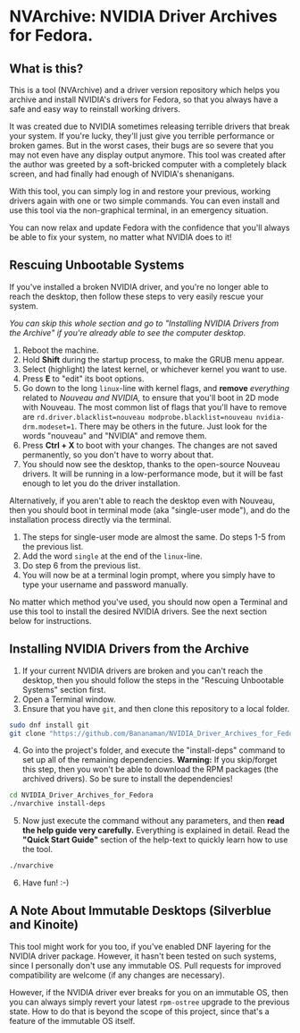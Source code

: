 # NVArchive: NVIDIA Driver Archives for Fedora.

## What is this?

This is a tool (NVArchive) and a driver version repository which helps you archive and install NVIDIA's drivers for Fedora, so that you always have a safe and easy way to reinstall working drivers.

It was created due to NVIDIA sometimes releasing terrible drivers that break your system. If you're lucky, they'll just give you terrible performance or broken games. But in the worst cases, their bugs are so severe that you may not even have any display output anymore. This tool was created after the author was greeted by a soft-bricked computer with a completely black screen, and had finally had enough of NVIDIA's shenanigans.

With this tool, you can simply log in and restore your previous, working drivers again with one or two simple commands. You can even install and use this tool via the non-graphical terminal, in an emergency situation.

You can now relax and update Fedora with the confidence that you'll always be able to fix your system, no matter what NVIDIA does to it!


## Rescuing Unbootable Systems

If you've installed a broken NVIDIA driver, and you're no longer able to reach the desktop, then follow these steps to very easily rescue your system.

*You can skip this whole section and go to "Installing NVIDIA Drivers from the Archive" if you're already able to see the computer desktop.*

1. Reboot the machine.
2. Hold **Shift** during the startup process, to make the GRUB menu appear.
3. Select (highlight) the latest kernel, or whichever kernel you want to use.
4. Press **E** to "edit" its boot options.
5. Go down to the long `linux`-line with kernel flags, and **remove** *everything* related to *Nouveau and NVIDIA,* to ensure that you'll boot in 2D mode with Nouveau. The most common list of flags that you'll have to remove are `rd.driver.blacklist=nouveau modprobe.blacklist=nouveau nvidia-drm.modeset=1`. There may be others in the future. Just look for the words "nouveau" and "NVIDIA" and remove them.
6. Press **Ctrl + X** to boot with your changes. The changes are not saved permanently, so you don't have to worry about that.
7. You should now see the desktop, thanks to the open-source Nouveau drivers. It will be running in a low-performance mode, but it will be fast enough to let you do the driver installation.

Alternatively, if you aren't able to reach the desktop even with Nouveau, then you should boot in terminal mode (aka "single-user mode"), and do the installation process directly via the terminal.

1. The steps for single-user mode are almost the same. Do steps 1-5 from the previous list.
2. Add the word `single` at the end of the `linux`-line.
3. Do step 6 from the previous list.
4. You will now be at a terminal login prompt, where you simply have to type your username and password manually.

No matter which method you've used, you should now open a Terminal and use this tool to install the desired NVIDIA drivers. See the next section below for instructions.


## Installing NVIDIA Drivers from the Archive

1. If your current NVIDIA drivers are broken and you can't reach the desktop, then you should follow the steps in the "Rescuing Unbootable Systems" section first.
2. Open a Terminal window.
3. Ensure that you have `git`, and then clone this repository to a local folder.
```sh
sudo dnf install git
git clone "https://github.com/Bananaman/NVIDIA_Driver_Archives_for_Fedora.git"
```
4. Go into the project's folder, and execute the "install-deps" command to set up all of the remaining dependencies. **Warning:** If you skip/forget this step, then you won't be able to download the RPM packages (the archived drivers). So be sure to install the dependencies!
```sh
cd NVIDIA_Driver_Archives_for_Fedora
./nvarchive install-deps
```
5. Now just execute the command without any parameters, and then **read the help guide very carefully.** Everything is explained in detail. Read the **"Quick Start Guide"** section of the help-text to quickly learn how to use the tool.
```sh
./nvarchive
```
6. Have fun! :-)


## A Note About Immutable Desktops (Silverblue and Kinoite)

This tool might work for you too, if you've enabled DNF layering for the NVIDIA driver package. However, it hasn't been tested on such systems, since I personally don't use any immutable OS. Pull requests for improved compatibility are welcome (if any changes are necessary).

However, if the NVIDIA driver ever breaks for you on an immutable OS, then you can always simply revert your latest `rpm-ostree` upgrade to the previous state. How to do that is beyond the scope of this project, since that's a feature of the immutable OS itself.
